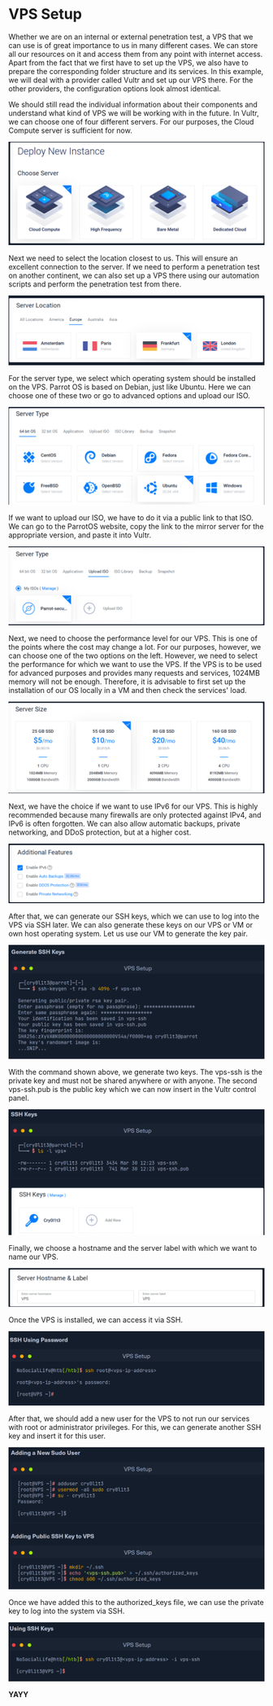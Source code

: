 # VPS Setup

Whether we are on an internal or external penetration test, a VPS that we can
use is of great importance to us in many different cases. We can store all our
resources on it and access them from any point with internet access. Apart from
the fact that we first have to set up the VPS, we also have to prepare the
corresponding folder structure and its services. In this example, we will deal
with a provider called Vultr and set up our VPS there. For the other providers,
the configuration options look almost identical. 

We should still read the individual information about their components and
understand what kind of VPS we will be working with in the future. In Vultr, we
can choose one of four different servers. For our purposes, the Cloud Compute
server is sufficient for now. 

![](../assets/2024-09-11-21-31-43.png)

Next we need to select the location closest to us. This will ensure an excellent
connection to the server. If we need to perform a penetration test on another
continent, we can also set up a VPS there using our automation scripts and
perform the penetration test from there. 

![](../assets/2024-09-11-21-33-34.png)

For the server type, we select which operating system should be installed on the
VPS. Parrot OS is based on Debian, just like Ubuntu. Here we can choose one of
these two or go to advanced options and upload our ISO. 

![](../assets/2024-09-11-21-34-47.png)

If we want to upload our ISO, we have to do it via a public link to that ISO. We
can go to the ParrotOS website, copy the link to the mirror server for the
appropriate version, and paste it into Vultr. 

![](../assets/2024-09-11-21-36-09.png)

Next, we need to choose the performance level for our VPS. This is one of the
points where the cost may change a lot. For our purposes, however, we can choose
one of the two options on the left. However, we need to select the performance
for which we want to use the VPS. If the VPS is to be used for advanced purposes
and provides many requests and services, 1024MB memory will not be enough.
Therefore, it is advisable to first set up the installation of our OS locally in
a VM and then check the services' load. 

![](../assets/2024-09-11-21-52-34.png)

Next, we have the choice if we want to use IPv6 for our VPS. This is highly
recommended because many firewalls are only protected against IPv4, and IPv6 is
often forgotten. We can also allow automatic backups, private networking, and
DDoS protection, but at a higher cost. 

![](../assets/2024-09-11-21-55-25.png)

After that, we can generate our SSH keys, which we can use to log into the VPS
via SSH later. We can also generate these keys on our VPS or VM or own host
operating system. Let us use our VM to generate the key pair.  

![](../assets/2024-09-11-21-57-37.png)

With the command shown above, we generate two keys. The vps-ssh is the private
key and must not be shared anywhere or with anyone. The second vps-ssh.pub is
the public key which we can now insert in the Vultr control panel. 

![](../assets/2024-09-11-21-59-42.png)

Finally, we choose a hostname and the server label with which we want to name our
VPS. 

![](../assets/2024-09-11-22-01-38.png)

Once the VPS is installed, we can access it via SSH.

![](../assets/2024-09-11-22-02-05.png)

After that, we should add a new user for the VPS to not run our services with
root or administrator privileges. For this, we can generate another SSH key and
insert it for this user. 

![](../assets/2024-09-11-22-03-41.png)

Once we have added this to the authorized_keys file, we can use the private key
to log into the system via SSH. 

![](../assets/2024-09-11-22-05-11.png)

**YAYY**













